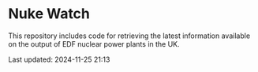 # Nuke Watch

This repository includes code for retrieving the latest information available on the output of EDF nuclear power plants in the UK.

Last updated: 2024-11-25 21:13